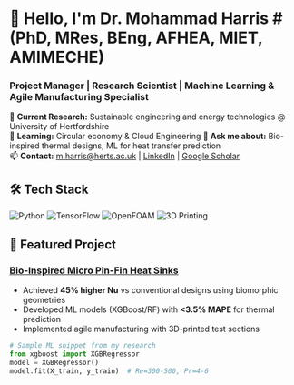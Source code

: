 # 👋 Hello, I'm Dr. Mohammad Harris # (PhD, MRes, BEng, AFHEA, MIET, AMIMECHE)
### Project Manager | Research Scientist | Machine Learning & Agile Manufacturing Specialist

🔭 **Current Research:** Sustainable engineering and energy technologies @ University of Hertfordshire  
🌱 **Learning:** Circular economy & Cloud Engineering
💬 **Ask me about:** Bio-inspired thermal designs, ML for heat transfer prediction  
📫 **Contact:** m.harris@herts.ac.uk | [LinkedIn](your-link) | [Google Scholar](your-link)

## 🛠️ Tech Stack
![Python](https://img.shields.io/badge/Python-3776AB?logo=python&logoColor=white)
![TensorFlow](https://img.shields.io/badge/TensorFlow-FF6F00?logo=tensorflow&logoColor=white)
![OpenFOAM](https://img.shields.io/badge/OpenFOAM-8A2BE2)
![3D Printing](https://img.shields.io/badge/Additive_Manufacturing-FF6B6B)

## 🔬 Featured Project
### [Bio-Inspired Micro Pin-Fin Heat Sinks](https://doi.org/10.1016/j.ijheatmasstransfer.2024.126581)
- Achieved **45% higher Nu** vs conventional designs using biomorphic geometries
- Developed ML models (XGBoost/RF) with **<3.5% MAPE** for thermal prediction
- Implemented agile manufacturing with 3D-printed test sections

```python
# Sample ML snippet from my research
from xgboost import XGBRegressor
model = XGBRegressor()
model.fit(X_train, y_train)  # Re=300-500, Pr=4-6
